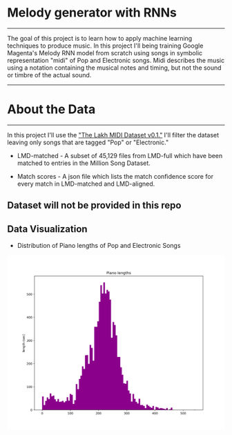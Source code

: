 # Melody generator with RNNs 
<hr>

The goal of this project is to learn how to apply machine learning techniques to produce music. In this project I'll being training Google Magenta's Melody RNN model from scratch using songs in symbolic representation "midi" of Pop and Electronic songs. Midi describes the music using a notation containing the musical notes and timing, but not the sound or timbre of the actual sound. 

<hr>

# About the Data
<hr>

In this project I'll use the ["The Lakh MIDI Dataset v0.1."](https://colinraffel.com/projects/lmd/) I'll filter the dataset leaving only songs that are tagged "Pop" or "Electronic."

* LMD-matched - A subset of 45,129 files from LMD-full which have been matched to entries in the Million Song Dataset.

* Match scores - A json file which lists the match confidence score for every match in LMD-matched and LMD-aligned.

## Dataset will not be provided in this repo

## Data Visualization

* Distribution of Piano lengths of Pop and Electronic Songs

![](images/piano_length.png)

